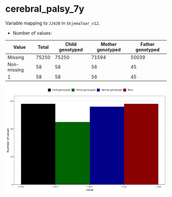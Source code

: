 # cerebral_palsy_7y
Variable mapping to `JJ430` in `Skjema7aar_v12`.
- Number of values:

| Value | Total | Child genotyped | Mother genotyped | Father genotyped |
| ----- | ----- | --------------- | ---------------- | ---------------- |
| Missing | 75250 | 75250 | 71594 | 50039 |
| Non-missing | 58 | 58 | 56 | 45 |
| 1 | 58 | 58 | 56 | 45 |



![](cerebral_palsy_7y_n.png)



